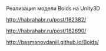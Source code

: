 Реализация модели Boids на Unity3D

http://habrahabr.ru/post/182382/

http://habrahabr.ru/post/182690/

http://basmanovdaniil.github.io/Boids/
